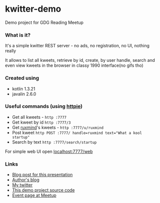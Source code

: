 # kwitter-demo
Demo project for GDG Reading Meetup

### What is it?

It's a simple kwitter REST server - no ads, no registration, 
no UI, nothing really

It allows to list all kweets, retrieve by id, create, by user handle, search
and even view kweets in the browser in classy 1990 interface(no gifs tho) 

### Created using

* kotlin 1.3.21
* javalin 2.6.0

### Useful commands (using [httpie](https://httpie.org/))

* Get all kweets - ```http :7777```
* Get kweet by id ```http :7777/3```
* Get [ruxmind](https://twitter.com/ruxmind)'s kweets - `http :7777/u/ruxmind`
* Post kweet `http POST :7777/ handle=ruxmind text="What a kool startup"`
* Search by text `http :7777/search/startup`

For simple web UI open [localhost:7777/web](http://localhost:7777/web)


### Links

* [Blog post for this presentation](https://rux.vc/2019.02/gdg-reading-meetup-reading-21-feb-2019/)
* [Author's blog](https://rux.vc/)
* [My twitter](https://twitter.com/ruxmind)
* [This demo project source code](https://github.com/ruXlab/kwitter-demo)
* [Event page at Meetup](https://www.meetup.com/GDG-Reading-Thames-Valley/events/258373119/)


